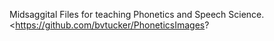 Midsaggital Files for teaching Phonetics and Speech Science.
<https://github.com/bvtucker/PhoneticsImages?
